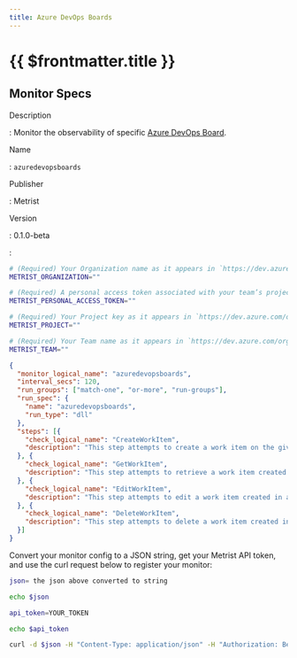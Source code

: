 ```yaml
---
title: Azure DevOps Boards
---
```


# {{ $frontmatter.title }}

## Monitor Specs

Description

: Monitor the observability of specific [Azure DevOps Board](https://azure.microsoft.com/products/devops/boards/).

Name

: `azuredevopsboards`

Publisher

: Metrist

Version

: 0.1.0-beta

: &nbsp;


<!--@include: /parts/_1.md-->


<!--@include: /parts/_2.md-->


<!--@include: /parts/_3.md-->


```sh
# (Required) Your Organization name as it appears in `https://dev.azure.com/{Organization}/`.
METRIST_ORGANIZATION=""

# (Required) A personal access token associated with your team’s project board.
METRIST_PERSONAL_ACCESS_TOKEN=""

# (Required) Your Project key as it appears in `https://dev.azure.com/org/{Project}/`.
METRIST_PROJECT=""

# (Required) Your Team name as it appears in `https://dev.azure.com/org/project/{Team}/_apis/wit/wiql`.
METRIST_TEAM=""
```

<!--@include: /parts/tips_env-vars.md -->


<!--@include: /parts/_4.md-->


```json
{
  "monitor_logical_name": "azuredevopsboards",
  "interval_secs": 120,
  "run_groups": ["match-one", "or-more", "run-groups"],
  "run_spec": {
    "name": "azuredevopsboards",
    "run_type": "dll"
  },
  "steps": [{
    "check_logical_name": "CreateWorkItem",
    "description": "This step attempts to create a work item on the given board."
  }, {
    "check_logical_name": "GetWorkItem",
    "description": "This step attempts to retrieve a work item created in a previous step."
  }, {
    "check_logical_name": "EditWorkItem",
    "description": "This step attempts to edit a work item created in a previous step."
  }, {
    "check_logical_name": "DeleteWorkItem",
    "description": "This step attempts to delete a work item created in a previous step."
  }]
}
```




Convert your monitor config to a JSON string, get your Metrist API token, and use the curl request below to register your monitor:

```sh
json= the json above converted to string

echo $json

api_token=YOUR_TOKEN

echo $api_token

curl -d $json -H "Content-Type: application/json" -H "Authorization: Bearer $api_token" 'https://app.metrist.io/api/v0/monitor-config'

```

<!--@include: /parts/tips_api.md-->


<!--@include: /parts/_5.md-->


<!--@include: /parts/result.md-->